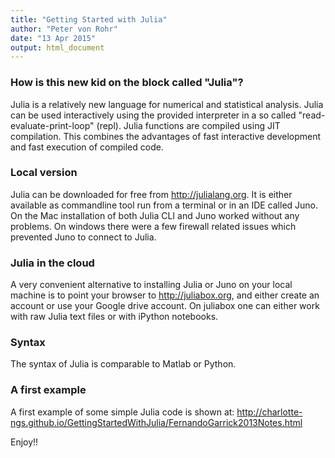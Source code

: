 ```yaml
---
title: "Getting Started with Julia"
author: "Peter von Rohr"
date: "13 Apr 2015"
output: html_document
---
```


### How is this new kid on the block called "Julia"?
Julia is a relatively new language for numerical and statistical analysis. Julia can be used interactively using the provided interpreter in a so called "read-evaluate-print-loop" (repl). Julia functions are compiled using JIT compilation. This combines the advantages of fast interactive development and fast execution of compiled code. 

### Local version
Julia can be downloaded for free from http://julialang.org. It is either available as commandline tool run from a terminal or in an IDE called Juno. On the Mac installation of both Julia CLI and Juno worked without any problems. On windows there were a few firewall related issues which prevented Juno to connect to Julia. 

### Julia in the cloud
A very convenient alternative to installing Julia or Juno on your local machine is to point your browser to http://juliabox.org, and either create an account or use your Google drive account. On juliabox one can either work with raw Julia text files or with iPython notebooks. 

### Syntax
The syntax of Julia is comparable to Matlab or Python.

### A first example
A first example of some simple Julia code is shown at: http://charlotte-ngs.github.io/GettingStartedWithJulia/FernandoGarrick2013Notes.html

Enjoy!!
